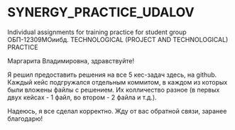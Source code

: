 # SYNERGY_PRACTICE_UDALOV
Individual assignments for training practice for student group ОБП-12309МОиибд. TECHNOLOGICAL (PROJECT AND TECHNOLOGICAL) PRACTICE

Маргарита Владимировна, здравствуйте!

Я решил предоставить решения на все 5 кес-задач здесь, на github. Каждый кейс подгружался отдельным коммитом, в каждом из которых были вложены файлы с решением. Их колличество разное (в первых двух кейсах - 1 файл, во втором - 2 файла и т.д.).

Надеюсь, я все сделал корректно. Жду от вас обратной связи, заранее благодарю!
